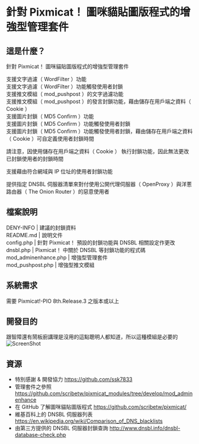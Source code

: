 # 針對 Pixmicat！ 圖咪貓貼圖版程式的增強型管理套件
  
## 這是什麼？
針對 Pixmicat！ 圖咪貓貼圖版程式的增強型管理套件  

支援文字過濾（ WordFilter ）功能  
支援文字過濾（ WordFilter ）功能觸發使用者封鎖  
支援推文模組（ mod_pushpost ）的文字過濾功能  
支援推文模組（ mod_pushpost ）的發言封鎖功能，藉由儲存在用戶端之資料（ Cookie ）  
支援圖片封鎖（ MD5 Confirm ）功能  
支援圖片封鎖（ MD5 Confirm ）功能觸發使用者封鎖  
支援圖片封鎖（ MD5 Confirm ）功能觸發使用者封鎖，藉由儲存在用戶端之資料（ Cookie ）可自定義使用者封鎖時間  

請注意，因使用儲存在用戶端之資料（ Cookie ） 執行封鎖功能，因此無法更改已封鎖使用者的封鎖時間  

支援藉由符合網域與 IP 位址的使用者封鎖功能  

提供指定 DNSBL 伺服器清單來對付使用公開代理伺服器（ OpenProxy ）與洋蔥路由器（ The Onion Router ）的惡意使用者  

## 檔案說明
DENY-INFO | 建議的封鎖資料  
README.md | 說明文件  
config.php | 針對 Pixmicat！ 預設的封鎖功能與 DNSBL 相關設定作更改  
dnsbl.php |  Pixmicat！ 中關於 DNSBL 等封鎖功能的程式碼
mod_adminenhance.php | 增強型管理套件  
mod_pushpost.php | 增強型推文模組  

## 系統需求
需要 Pixmicat!-PIO 8th.Release.3 之版本或以上  

## 開發目的  
跟智障還有鬧板廚講理是沒用的這點聰明人都知道，所以這種模組是必要的  
![ScreenShot](http://i.imgur.com/uVkyMfN.gif)  

## 資源
- 特別感謝 & 開發協力 https://github.com/ssk7833
- 管理套件之參照 https://github.com/scribetw/pixmicat_modules/tree/develop/mod_adminenhance  
- 在 GitHub 了解圖咪貓貼圖版程式 https://github.com/scribetw/pixmicat/  
- 維基百科上的 DNSBL 伺服器列表 https://en.wikipedia.org/wiki/Comparison_of_DNS_blacklists 
- 由第三方提供的 DNSBL 伺服器封鎖查詢 http://www.dnsbl.info/dnsbl-database-check.php